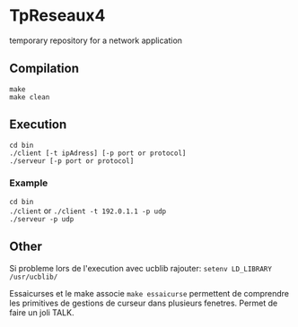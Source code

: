 # TpReseaux4
temporary repository for a network application

## Compilation
`make` <br/>
`make clean`

## Execution
`cd bin` <br/>
`./client [-t ipAdress] [-p port or protocol]` <br/>
`./serveur [-p port or protocol]`

### Example
`cd bin` <br/>
`./client` or `./client -t 192.0.1.1 -p udp` <br/>
`./serveur -p udp`

## Other
Si probleme lors de l'execution avec ucblib rajouter: `setenv LD_LIBRARY /usr/ucblib/`

Essaicurses et le make associe `make essaicurse` permettent de comprendre les primitives de gestions de curseur dans plusieurs fenetres. Permet de faire un joli TALK.
